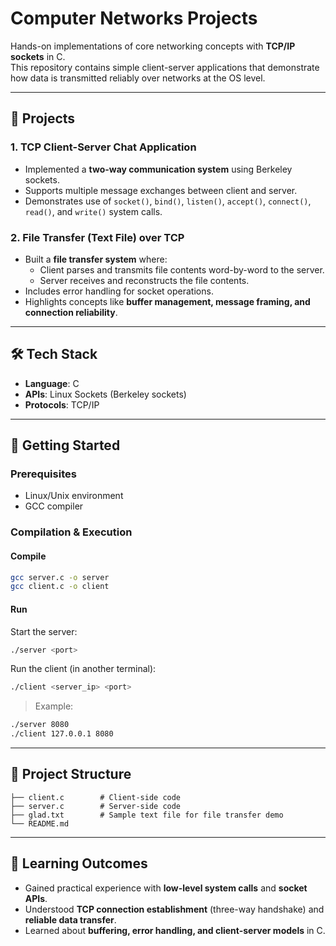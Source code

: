 # Computer Networks Projects

Hands-on implementations of core networking concepts with **TCP/IP sockets** in C.  
This repository contains simple client-server applications that demonstrate how data is transmitted reliably over networks at the OS level.

---

## 📌 Projects

### 1. TCP Client-Server Chat Application
- Implemented a **two-way communication system** using Berkeley sockets.
- Supports multiple message exchanges between client and server.
- Demonstrates use of `socket()`, `bind()`, `listen()`, `accept()`, `connect()`, `read()`, and `write()` system calls.

### 2. File Transfer (Text File) over TCP
- Built a **file transfer system** where:
  - Client parses and transmits file contents word-by-word to the server.
  - Server receives and reconstructs the file contents.
- Includes error handling for socket operations.
- Highlights concepts like **buffer management, message framing, and connection reliability**.

---

## 🛠️ Tech Stack
- **Language**: C  
- **APIs**: Linux Sockets (Berkeley sockets)  
- **Protocols**: TCP/IP  

---

## 🚀 Getting Started

### Prerequisites
- Linux/Unix environment
- GCC compiler

### Compilation & Execution

#### Compile
```bash
gcc server.c -o server
gcc client.c -o client
````

#### Run

Start the server:

```bash
./server <port>
```

Run the client (in another terminal):

```bash
./client <server_ip> <port>
```

> Example:

```bash
./server 8080
./client 127.0.0.1 8080
```

---

## 📂 Project Structure

```
├── client.c        # Client-side code
├── server.c        # Server-side code
├── glad.txt        # Sample text file for file transfer demo
└── README.md
```

---

## 📖 Learning Outcomes

* Gained practical experience with **low-level system calls** and **socket APIs**.
* Understood **TCP connection establishment** (three-way handshake) and **reliable data transfer**.
* Learned about **buffering, error handling, and client-server models** in C.
